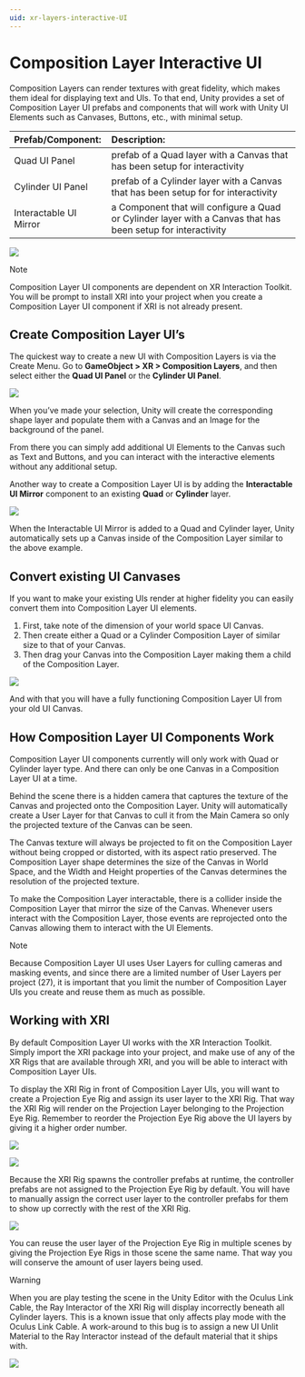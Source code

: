 ```yaml
---
uid: xr-layers-interactive-UI
---
```


# Composition Layer Interactive UI

Composition Layers can render textures with great fidelity, which makes them ideal for displaying text and UIs. To that end, Unity provides a set of Composition Layer UI prefabs and components that will work with Unity UI Elements such as Canvases, Buttons, etc., with minimal setup.

|Prefab/Component:|Description:|
|:---|:---| 
|Quad UI Panel | prefab of a Quad layer with a Canvas that has been setup for interactivity |
|Cylinder UI Panel | prefab of a Cylinder layer with a Canvas that has been setup for for interactivity |
|Interactable UI Mirror | a Component that will configure a Quad or Cylinder layer with a Canvas that has been setup for interactivity|

![](images/UI-dialog.png)<br />

> [!NOTE]
>  Composition Layer UI components are dependent on XR Interaction Toolkit. You will be prompt to install XRI into your project when you create a Composition Layer UI component if XRI is not already present.

## Create Composition Layer UI’s

The quickest way to create a new UI with Composition Layers is via the Create Menu. Go to **GameObject > XR > Composition Layers**, and then select either the **Quad UI Panel** or the **Cylinder UI Panel**.

![](images/UI-menu.png)<br />

When you’ve made your selection, Unity will create the corresponding shape layer and populate them with a Canvas and an Image for the background of the panel.

From there you can simply add additional UI Elements to the Canvas such as Text and Buttons, and you can interact with the interactive elements without any additional setup.

Another way to create a Composition Layer UI is by adding the **Interactable UI Mirror** component to an existing **Quad** or **Cylinder** layer.

![](images/UI-inspector.png)<br />

When the Interactable UI Mirror is added to a Quad and Cylinder layer, Unity automatically sets up a Canvas inside of the Composition Layer similar to the above example.


## Convert existing UI Canvases

If you want to make your existing UIs render at higher fidelity you can easily convert them into Composition Layer UI elements.

1) First, take note of the dimension of your world space UI Canvas. 
2) Then create either a Quad or a Cylinder Composition Layer of similar size to that of your Canvas.
3) Then drag your Canvas into the Composition Layer making them a child of the Composition Layer.

![](images/UI-sample.png)<br />

And with that you will have a fully functioning Composition Layer UI from your old UI Canvas.


## How Composition Layer UI Components Work ##

Composition Layer UI components currently will only work with Quad or Cylinder layer type. And there can only be one Canvas in a Composition Layer UI at a time.

Behind the scene there is a hidden camera that captures the texture of the Canvas and projected onto the Composition Layer. Unity will automatically create a User Layer for that Canvas to cull it from the Main Camera so only the projected texture of the Canvas can be seen.

The Canvas texture will always be projected to fit on the Composition Layer without being cropped or distorted, with its aspect ratio preserved. The Composition Layer shape determines the size of the Canvas in World Space, and the Width and Height properties of the Canvas determines the resolution of the projected texture. 

To make the Composition Layer interactable, there is a collider inside the Composition Layer that mirror the size of the Canvas. Whenever users interact with the Composition Layer, those events are reprojected onto the Canvas allowing them to interact with the UI Elements.

> [!NOTE]
> Because Composition Layer UI uses User Layers for culling cameras and masking events, and since there are a limited number of User Layers per project (27), it is important that you limit the number of Composition Layer UIs you create and reuse them as much as possible.


## Working with XRI ##

By default Composition Layer UI works with the XR Interaction Toolkit. Simply import the XRI package into your project, and make use of any of the XR Rigs that are available through XRI, and you will be able to interact with Composition Layer UIs.

To display the XRI Rig in front of Composition Layer UIs, you will want to create a Projection Eye Rig and assign its user layer to the XRI Rig. That way the XRI Rig will render on the Projection Layer belonging to the Projection Eye Rig. Remember to reorder the Projection Eye Rig above the UI layers by giving it a higher order number.

![](images/UI-eye-rig-setup1.png)<br />

![](images/UI-eye-rig-setup2.png)<br />

Because the XRI Rig spawns the controller prefabs at runtime, the controller prefabs are not assigned to the Projection Eye Rig by default. You will have to manually assign the correct user layer to the controller prefabs for them to show up correctly with the rest of the XRI Rig.

![](images/UI-controllers-setup.png)<br />

You can reuse the user layer of the Projection Eye Rig in multiple scenes by giving the Projection Eye Rigs in those scene the same name. That way you will conserve the amount of user layers being used.

> [!WARNING]
> When you are play testing the scene in the Unity Editor with the Oculus Link Cable, the Ray Interactor of the XRI Rig will display incorrectly beneath all Cylinder layers. This is a known issue that only affects play mode with the Oculus Link Cable. A work-around to this bug is to assign a new UI Unlit Material to the Ray Interactor instead of the default material that it ships with.

![](images/UI-ray-bug.png)<br />


